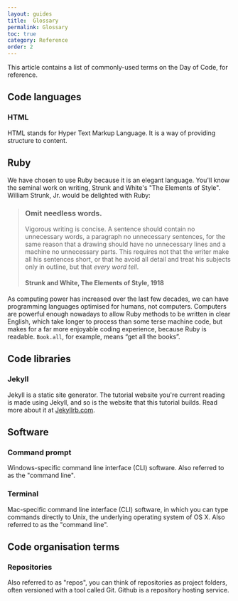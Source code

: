 ```yaml
---
layout: guides
title:  Glossary
permalink: Glossary
toc: true
category: Reference
order: 2
---
```


<!-- <span class="tag tag--draft">Not started</span> -->
<!-- <span class="tag tag--progress">In progress</span> -->
<!-- <span class="tag tag--review">Ready for review</span> -->
<!-- <span class="tag tag--approved">Approved</span> -->

<p class="content__abstract">
  This article contains a list of commonly-used terms on the Day of Code, for reference.
</p>

## Code languages

### HTML
HTML stands for Hyper Text Markup Language. It is a way of providing structure to content.

## Ruby

We have chosen to use Ruby because it is an elegant language. You'll know the seminal work on writing, Strunk and White's "The Elements of Style". William Strunk, Jr. would be delighted with Ruby:

> ### Omit needless words.
> Vigorous writing is concise. A sentence should contain no unnecessary words, a paragraph no unnecessary sentences, for the same reason that a drawing should have no unnecessary lines and a machine no unnecessary parts. This requires not that the writer make all his sentences short, or that he avoid all detail and treat his subjects only in outline, but that _every word tell_.
> #### Strunk and White, The Elements of Style, 1918

As computing power has increased over the last few decades, we can have programming languages optimised for humans, not computers. Computers are powerful enough nowadays to allow Ruby methods to be written in clear English, which take longer to process than some terse machine code, but makes for a far more enjoyable coding experience, because Ruby is readable. `Book.all`, for example, means “get all the books”.

## Code libraries

### Jekyll
Jekyll is a static site generator. The tutorial website you're current reading is made using Jekyll, and so is the website that this tutorial builds. Read more about it at [Jekyllrb.com](https://jekyllrb.com/).

## Software

### Command prompt
Windows-specific command line interface (CLI) software. Also referred to as the "command line".

### Terminal
Mac-specific command line interface (CLI) software, in which you can type commands directly to Unix, the underlying operating system of OS X. Also referred to as the "command line".

## Code organisation terms

### Repositories
Also referred to as "repos", you can think of repositories as project folders, often versioned with a tool called Git. Github is a repository hosting service.
